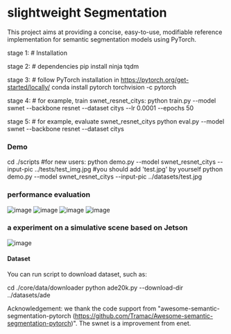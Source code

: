 # slightweight Segmentation

This project aims at providing a concise, easy-to-use, modifiable reference implementation for semantic segmentation models using PyTorch.

stage 1: # Installation

stage 2: # dependencies
pip install ninja tqdm

stage 3: # follow PyTorch installation in https://pytorch.org/get-started/locally/
conda install pytorch torchvision -c pytorch

stage 4: # for example, train swnet_resnet_citys:
python train.py --model swnet --backbone resnet --dataset citys --lr 0.0001 --epochs 50


stage 5: # for example, evaluate swnet_resnet_citys
python eval.py --model swnet --backbone resnet --dataset citys

### Demo

cd ./scripts
#for new users:
python demo.py --model swnet_resnet_citys --input-pic ../tests/test_img.jpg
#you should add 'test.jpg' by yourself
python demo.py --model swnet_resnet_citys --input-pic ../datasets/test.jpg

### performance evaluation
![image](https://user-images.githubusercontent.com/43395674/159203398-86f4874e-7b0f-48a3-8414-cdf662d56f99.png)
![image](https://user-images.githubusercontent.com/43395674/159203405-7b656176-2e93-4d67-98e6-6d650204b0d6.png)
![image](https://user-images.githubusercontent.com/43395674/159203470-99a509cc-68cc-4fa4-be65-43e0c9204cb1.png)
![image](https://user-images.githubusercontent.com/43395674/159203480-10ff8f81-965f-419c-ab98-83fade7b3b65.png)
### a experiment on a simulative scene based on Jetson
![image](https://user-images.githubusercontent.com/43395674/159203486-19980424-c6c4-4644-a44b-9f52085b2067.png)


#### Dataset

You can run script to download dataset, such as:


cd ./core/data/downloader
python ade20k.py --download-dir ../datasets/ade

Acknowledgement: we thank the code support from "awesome-semantic-segmentation-pytorch (https://github.com/Tramac/Awesome-semantic-segmentation-pytorch)". The swnet is a improvement from enet.
 
